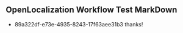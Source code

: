 ## OpenLocalization Workflow Test MarkDown

* 89a322df-e73e-4935-8243-17f63aee31b3 
thanks!



<!--HONumber=Jan16_HO3-->

